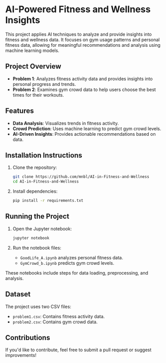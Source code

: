 
# AI-Powered Fitness and Wellness Insights

This project applies AI techniques to analyze and provide insights into fitness and wellness data. It focuses on gym usage patterns and personal fitness data, allowing for meaningful recommendations and analysis using machine learning models.

## Project Overview

- **Problem 1**: Analyzes fitness activity data and provides insights into personal progress and trends.
- **Problem 2**: Examines gym crowd data to help users choose the best times for their workouts.

## Features

- **Data Analysis**: Visualizes trends in fitness activity.
- **Crowd Prediction**: Uses machine learning to predict gym crowd levels.
- **AI-Driven Insights**: Provides actionable recommendations based on data.

## Installation Instructions

1. Clone the repository:
   ```bash
   git clone https://github.com/mnbl/AI-in-Fitness-and-Wellness
   cd AI-in-Fitness-and-Wellness
   ```

2. Install dependencies:
   ```bash
   pip install -r requirements.txt
   ```

## Running the Project

1. Open the Jupyter notebook:
   ```bash
   jupyter notebook
   ```

2. Run the notebook files:
   - `GoodLife_A.ipynb` analyzes personal fitness data.
   - `GymCrowd_b.ipynb` predicts gym crowd levels.

These notebooks include steps for data loading, preprocessing, and analysis.

## Dataset

The project uses two CSV files:
- `problem1.csv`: Contains fitness activity data.
- `problem2.csv`: Contains gym crowd data.

## Contributions

If you'd like to contribute, feel free to submit a pull request or suggest improvements!
